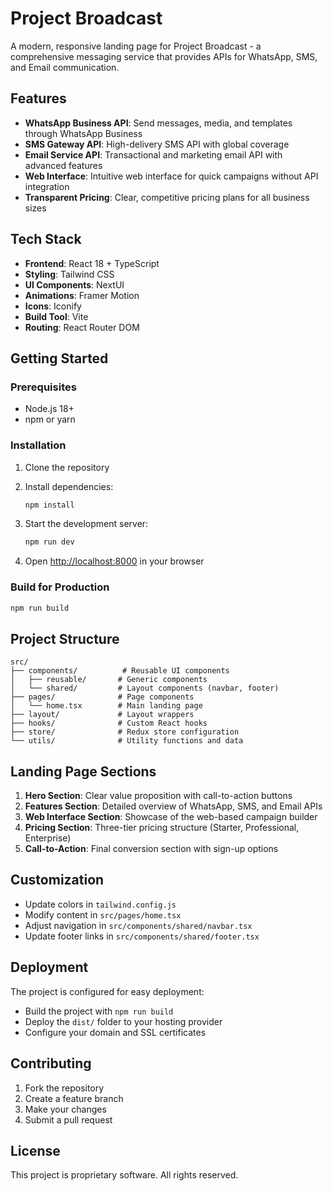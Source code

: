# Project Broadcast

A modern, responsive landing page for Project Broadcast - a comprehensive messaging service that provides APIs for WhatsApp, SMS, and Email communication.

## Features

- **WhatsApp Business API**: Send messages, media, and templates through WhatsApp Business
- **SMS Gateway API**: High-delivery SMS API with global coverage
- **Email Service API**: Transactional and marketing email API with advanced features
- **Web Interface**: Intuitive web interface for quick campaigns without API integration
- **Transparent Pricing**: Clear, competitive pricing plans for all business sizes

## Tech Stack

- **Frontend**: React 18 + TypeScript
- **Styling**: Tailwind CSS
- **UI Components**: NextUI
- **Animations**: Framer Motion
- **Icons**: Iconify
- **Build Tool**: Vite
- **Routing**: React Router DOM

## Getting Started

### Prerequisites

- Node.js 18+ 
- npm or yarn

### Installation

1. Clone the repository
2. Install dependencies:
   ```bash
   npm install
   ```

3. Start the development server:
   ```bash
   npm run dev
   ```

4. Open [http://localhost:8000](http://localhost:8000) in your browser

### Build for Production

```bash
npm run build
```

## Project Structure

```
src/
├── components/          # Reusable UI components
│   ├── reusable/       # Generic components
│   └── shared/         # Layout components (navbar, footer)
├── pages/              # Page components
│   └── home.tsx        # Main landing page
├── layout/             # Layout wrappers
├── hooks/              # Custom React hooks
├── store/              # Redux store configuration
└── utils/              # Utility functions and data
```

## Landing Page Sections

1. **Hero Section**: Clear value proposition with call-to-action buttons
2. **Features Section**: Detailed overview of WhatsApp, SMS, and Email APIs
3. **Web Interface Section**: Showcase of the web-based campaign builder
4. **Pricing Section**: Three-tier pricing structure (Starter, Professional, Enterprise)
5. **Call-to-Action**: Final conversion section with sign-up options

## Customization

- Update colors in `tailwind.config.js`
- Modify content in `src/pages/home.tsx`
- Adjust navigation in `src/components/shared/navbar.tsx`
- Update footer links in `src/components/shared/footer.tsx`

## Deployment

The project is configured for easy deployment:
- Build the project with `npm run build`
- Deploy the `dist/` folder to your hosting provider
- Configure your domain and SSL certificates

## Contributing

1. Fork the repository
2. Create a feature branch
3. Make your changes
4. Submit a pull request

## License

This project is proprietary software. All rights reserved.
